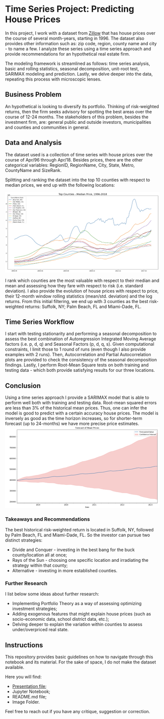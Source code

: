 # Time Series Project: Predicting House Prices
In this project, I work with a dataset from <a href='www.zillow.com' alt='Zillow'>Zillow</a> that has house prices over the course of several 
month-years, starting in 1996. The dataset also provides other information such as: zip code, region, 
county name and city - to name a few. I analyze these series using a time series approach and provide 
recommendations for an hypothetical real estate firm.

The modeling framework is streamlined as follows: time series analysis, basic and rolling statistics, 
seasonal decomposition, unit-root test, SARIMAX modeling and prediction. Lastly, we delve deeper into the 
data, repeating this process with microscopic lenses.

## Business Problem
An hypothetical is looking to diversify its portfolio. Thinking of risk-weighted returns, then the firm 
seeks advisory for spotting the best areas over the course of 12-24 months. The stakeholders of this 
problem, besides the investment firm, are: general public and outside investors, 
municipalities and counties and communities in general.

## Data and Analysis
The dataset used is a collection of time series with house prices over the course of Apr/96 through 
Apr/18. Besides prices, there are the other categorical variables: RegionID, RegionName, City, State, 
Metro, CountyName and SizeRank.

Splitting and ranking the dataset into the top 10 counties with respect to median prices, we end up with 
the following locations:

<img src='https://github.com/ovilar/phase_4-project/blob/main/img/img00.png' alt='Top Counties - Median 
Price, 1996-2018'>

I rank which counties are the most valuable with respect to their median and mean and assessing how they fare with respect to risk (i.e. standard
deviation). I also provide the evolution of house prices with respect to price, their 12-month window rolling statistics (mean/std. 
deviation) and the log returns. From this initial filtering, we end up with 3 counties as the best risk-weighted returns: Suffolk, NY; Palm 
Beach, FL and Miami-Dade, FL.

## Time Series Workflow 
I start with testing stationarity and performing a seasonal decomposition to assess the best combination of Autoregression Integrated Moving 
Average factors (i.e. p, d, q) and Seasonal Factors (p, d, q, s). Given computational constraints, I limit those to 1 round of runs (even though 
I also provide examples with 2 runs). Then, Autocorrelation and Partial Autocorrelation plots are provided to check the consistency of the 
seasonal decomposition findings. Lastly, I perform Root-Mean Square tests on both training and testing data - which both provide satisfying 
results for our three locations.

## Conclusion
Using a time series approach I provide a SARIMAX model that is able to perform well both with training and testing data. Root-mean squared errors 
are less than 3% of the historical mean prices. Thus, one can infer the model is good to predict with a certain accuracy house prices. The model is 
inversely as good as the time horizon increases, so for shorter-term forecast (up to 24-months) we have more precise price estimates.
<img src='https://github.com/ovilar/phase_4-project/blob/main/img/img01.png' alt='Forecast of Mean Prices - 60-month window'>

### Takeaways and Recommendations
The best historical risk-weighted return is located in Suffolk, NY, followed by Palm Beach, FL and 
Miami-Dade, FL. So the investor can pursue two distinct strategies:

<ul>
<li>Divide and Conquer - investing in the  best bang for the buck county/location all at once;</li>
<li>Rays of the Sun - choosing one specific location and irradiating the strategy within that county;</li>
<li>Alternative - investing in more established counties.</li>
</ul>

### Further Research
I list below some ideas about further research:
<ul>
<li>Implementing Portfolio Theory as a way of assessing optimizing investment strategies;</li>
<li>Adding exogenous features that might explain house prices (such as socio-economic data, school 
district data, etc.);</li>
<li>Delving deeper to explain the variation within counties to assess under/overpriced real state.</li>
</ul>

## Instructions
This repository provides basic guidelines on how to navigate through this notebook and its material. For 
the sake of space, I do not make the dataset available.

Here you will find:
<ul>
<li><a href='https://github.com/ovilar/phase_4-project/blob/main/presentation.pdf'>Presentation 
file</a>;</li>
<li>Jupyter Notebook;</li>
<li>README.md file;</li>
<li>Image Folder.</li>
</ul>
Feel free to reach out if you have any critique, suggestion or correction.
